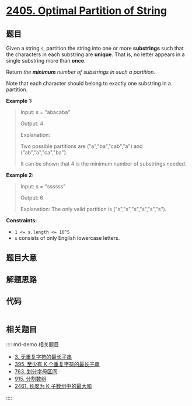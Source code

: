 # [2405. Optimal Partition of String](https://leetcode.com/problems/optimal-partition-of-string/)

## 题目

Given a string `s`, partition the string into one or more **substrings** such
that the characters in each substring are **unique**. That is, no letter
appears in a single substring more than **once**.

Return _the **minimum** number of substrings in such a partition._

Note that each character should belong to exactly one substring in a
partition.

**Example 1:**

> Input: s = "abacaba"
>
> Output: 4
>
> Explanation:
>
> Two possible partitions are ("a","ba","cab","a") and ("ab","a","ca","ba").
>
> It can be shown that 4 is the minimum number of substrings needed.

**Example 2:**

> Input: s = "ssssss"
>
> Output: 6
>
> Explanation: The only valid partition is ("s","s","s","s","s","s").

**Constraints:**

- `1 <= s.length <= 10^5`
- `s` consists of only English lowercase letters.

## 题目大意

## 解题思路

## 代码

```javascript

```

## 相关题目

:::: md-demo 相关题目

- [3. 无重复字符的最长子串](./0003.md)
- [395. 至少有 K 个重复字符的最长子串](https://leetcode.com/problems/longest-substring-with-at-least-k-repeating-characters)
- [763. 划分字母区间](https://leetcode.com/problems/partition-labels)
- [915. 分割数组](https://leetcode.com/problems/partition-array-into-disjoint-intervals)
- [2461. 长度为 K 子数组中的最大和](https://leetcode.com/problems/maximum-sum-of-distinct-subarrays-with-length-k)

::::
